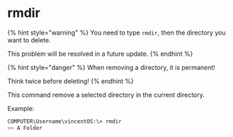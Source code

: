 # rmdir

{% hint style="warning" %}
You need to type `rmdir`, then the directory you want to delete.

This problem will be resolved in a future update.
{% endhint %}

{% hint style="danger" %}
When removing a directory, it is permanent!

Think twice before deleting!
{% endhint %}

This command remove a selected directory in the current directory.

Example:

```bash
COMPUTER\Username\vincentOS:\> rmdir
>> A Folder
```
